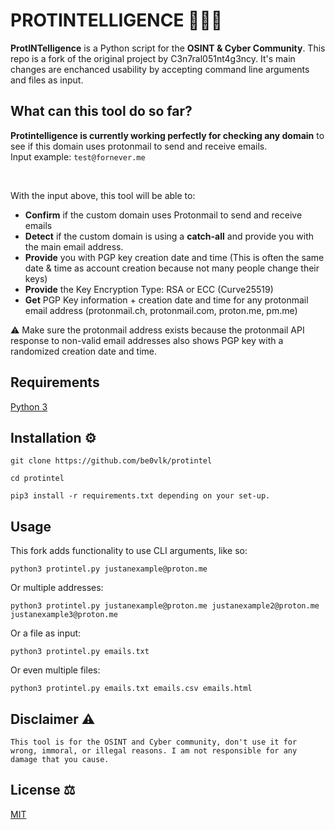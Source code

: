 # PROTINTELLIGENCE 🕵🏻‍♂️
**ProtINTelligence** is a Python script for the **OSINT &amp; Cyber Community**. This repo is a fork of the original project by C3n7ral051nt4g3ncy. It's main changes are enchanced usability by accepting command line arguments and files as input.<br>


## What can this tool do so far? 
  
**Protintelligence is currently working perfectly for checking any domain** to see if this domain uses protonmail to send and receive emails.
<br>
Input example: ```test@fornever.me```
  
<br>
  
With the input above, this tool will be able to:
   - **Confirm** if the custom domain uses Protonmail to send and receive emails
   - **Detect** if the custom domain is using a **catch-all** and provide you with the main email address.
   - **Provide** you with PGP key creation date and time (This is often the same date & time as account creation because not many people change their keys)
   - **Provide** the Key Encryption Type: RSA	or ECC (Curve25519)
   - **Get** PGP Key information + creation date and time for any protonmail email address (protonmail.ch, protonmail.com, proton.me, pm.me)
  
  ⚠️ Make sure the protonmail address exists because the protonmail API response to non-valid email addresses also shows PGP key with a randomized creation date and time.
  
  
## Requirements
[Python 3](https://www.python.org/downloads/)<br>


## Installation ⚙️

```
git clone https://github.com/be0vlk/protintel
```

```
cd protintel
```

```
pip3 install -r requirements.txt depending on your set-up.
```

## Usage

This fork adds functionality to use CLI arguments, like so:
```
python3 protintel.py justanexample@proton.me
```

Or multiple addresses:

```
python3 protintel.py justanexample@proton.me justanexample2@proton.me justanexample3@proton.me
```

Or a file as input:

```
python3 protintel.py emails.txt
```

Or even multiple files:

```
python3 protintel.py emails.txt emails.csv emails.html
```

## Disclaimer ⚠️

`This tool is for the OSINT and Cyber community, don't use it for wrong, immoral, or illegal reasons. I am not responsible for any damage that you cause.`

## License ⚖️
[MIT](https://choosealicense.com/licenses/mit/)
